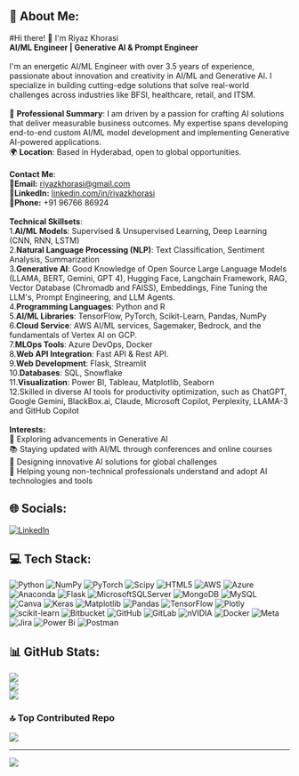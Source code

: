 ## 💫 About Me:
#Hi there! 👋 I'm Riyaz Khorasi<br>**AI/ML Engineer | Generative AI & Prompt Engineer**<br><br>I'm an energetic AI/ML Engineer with over 3.5 years of experience, passionate about innovation and creativity in AI/ML and Generative AI. I specialize in building cutting-edge solutions that solve real-world challenges across industries like BFSI, healthcare, retail, and ITSM.<br><br> 🔬 **Professional Summary**: I am driven by a passion for crafting AI solutions that deliver measurable business outcomes. My expertise spans developing end-to-end custom AI/ML model development and implementing Generative AI-powered applications.<br>🌍 **Location**: Based in Hyderabad, open to global opportunities. <br><br> **Contact Me**: <br>**📧Email:** riyazkhorasi@gmail.com  <br>**💼LinkedIn:** [linkedin.com/in/riyazkhorasi](https://linkedin.com/in/riyazkhorasi)  <br> **📱Phone:** +91 96766 86924<br><br> **Technical Skillsets**: <br>1.**AI/ML Models**: Supervised & Unsupervised Learning, Deep Learning (CNN, RNN, LSTM)<br>2.**Natural Language Processing (NLP)**: Text Classification, Sentiment Analysis, Summarization<br>3.**Generative AI**: Good Knowledge of Open Source Large Language Models (LLAMA, BERT, Gemini, GPT 4), Hugging Face, Langchain Framework, RAG, Vector Database (Chromadb and FAISS), Embeddings, Fine Tuning the LLM's, Prompt Engineering, and LLM Agents.<br>4.**Programming Languages**: Python and  R<br>5.**AI/ML Libraries**: TensorFlow, PyTorch, Scikit-Learn, Pandas, NumPy<br>6.**Cloud Service**: AWS AI/ML services, Sagemaker, Bedrock, and the fundamentals of Vertex AI on GCP.<br>7.**MLOps Tools**: Azure DevOps, Docker<br>8.**Web API Integration**: Fast API & Rest API.<br>9.**Web Development**: Flask, Streamlit<br>10.**Databases**: SQL, Snowflake<br>11.**Visualization**: Power BI, Tableau, Matplotlib, Seaborn<br>12.Skilled in diverse AI tools for productivity optimization, such as ChatGPT, Google Gemini, BlackBox.ai, Claude, Microsoft Copilot, Perplexity, LLAMA-3 and GitHub Copilot<br><br> **Interests:**<br>🚀 Exploring advancements in Generative AI  <br>📚 Staying updated with AI/ML through conferences and online courses  <br>🎨 Designing innovative AI solutions for global challenges<br>🤝 Helping young non-technical professionals understand and adopt AI technologies and tools


## 🌐 Socials:
[![LinkedIn](https://img.shields.io/badge/LinkedIn-%230077B5.svg?logo=linkedin&logoColor=white)](https://linkedin.com/in/https://www.linkedin.com/in/riyazkhorasi/) 

## 💻 Tech Stack:
![Python](https://img.shields.io/badge/python-3670A0?style=for-the-badge&logo=python&logoColor=ffdd54) ![NumPy](https://img.shields.io/badge/numpy-%23013243.svg?style=for-the-badge&logo=numpy&logoColor=white) ![PyTorch](https://img.shields.io/badge/PyTorch-%23EE4C2C.svg?style=for-the-badge&logo=PyTorch&logoColor=white) ![Scipy](https://img.shields.io/badge/SciPy-%230C55A5.svg?style=for-the-badge&logo=scipy&logoColor=%white) ![HTML5](https://img.shields.io/badge/html5-%23E34F26.svg?style=for-the-badge&logo=html5&logoColor=white) ![AWS](https://img.shields.io/badge/AWS-%23FF9900.svg?style=for-the-badge&logo=amazon-aws&logoColor=white) ![Azure](https://img.shields.io/badge/azure-%230072C6.svg?style=for-the-badge&logo=microsoftazure&logoColor=white) ![Anaconda](https://img.shields.io/badge/Anaconda-%2344A833.svg?style=for-the-badge&logo=anaconda&logoColor=white) ![Flask](https://img.shields.io/badge/flask-%23000.svg?style=for-the-badge&logo=flask&logoColor=white) ![MicrosoftSQLServer](https://img.shields.io/badge/Microsoft%20SQL%20Server-CC2927?style=for-the-badge&logo=microsoft%20sql%20server&logoColor=white) ![MongoDB](https://img.shields.io/badge/MongoDB-%234ea94b.svg?style=for-the-badge&logo=mongodb&logoColor=white) ![MySQL](https://img.shields.io/badge/mysql-4479A1.svg?style=for-the-badge&logo=mysql&logoColor=white) ![Canva](https://img.shields.io/badge/Canva-%2300C4CC.svg?style=for-the-badge&logo=Canva&logoColor=white) ![Keras](https://img.shields.io/badge/Keras-%23D00000.svg?style=for-the-badge&logo=Keras&logoColor=white) ![Matplotlib](https://img.shields.io/badge/Matplotlib-%23ffffff.svg?style=for-the-badge&logo=Matplotlib&logoColor=black) ![Pandas](https://img.shields.io/badge/pandas-%23150458.svg?style=for-the-badge&logo=pandas&logoColor=white) ![TensorFlow](https://img.shields.io/badge/TensorFlow-%23FF6F00.svg?style=for-the-badge&logo=TensorFlow&logoColor=white) ![Plotly](https://img.shields.io/badge/Plotly-%233F4F75.svg?style=for-the-badge&logo=plotly&logoColor=white) ![scikit-learn](https://img.shields.io/badge/scikit--learn-%23F7931E.svg?style=for-the-badge&logo=scikit-learn&logoColor=white) ![Bitbucket](https://img.shields.io/badge/bitbucket-%230047B3.svg?style=for-the-badge&logo=bitbucket&logoColor=white) ![GitHub](https://img.shields.io/badge/github-%23121011.svg?style=for-the-badge&logo=github&logoColor=white) ![GitLab](https://img.shields.io/badge/gitlab-%23181717.svg?style=for-the-badge&logo=gitlab&logoColor=white) ![nVIDIA](https://img.shields.io/badge/nVIDIA-%2376B900.svg?style=for-the-badge&logo=nVIDIA&logoColor=white) ![Docker](https://img.shields.io/badge/docker-%230db7ed.svg?style=for-the-badge&logo=docker&logoColor=white) ![Meta](https://img.shields.io/badge/Meta-%230467DF.svg?style=for-the-badge&logo=Meta&logoColor=white) ![Jira](https://img.shields.io/badge/jira-%230A0FFF.svg?style=for-the-badge&logo=jira&logoColor=white) ![Power Bi](https://img.shields.io/badge/power_bi-F2C811?style=for-the-badge&logo=powerbi&logoColor=black) ![Postman](https://img.shields.io/badge/Postman-FF6C37?style=for-the-badge&logo=postman&logoColor=white)
## 📊 GitHub Stats:
![](https://github-readme-stats.vercel.app/api?username=Riyazmk1995&theme=default&hide_border=false&include_all_commits=true&count_private=true)<br/>
![](https://github-readme-streak-stats.herokuapp.com/?user=Riyazmk1995&theme=default&hide_border=false)<br/>
![](https://github-readme-stats.vercel.app/api/top-langs/?username=Riyazmk1995&theme=default&hide_border=false&include_all_commits=true&count_private=true&layout=compact)

### 🔝 Top Contributed Repo
![](https://github-contributor-stats.vercel.app/api?username=Riyazmk1995&limit=5&theme=dark&combine_all_yearly_contributions=true)

---
[![](https://visitcount.itsvg.in/api?id=Riyazmk1995&icon=0&color=0)](https://visitcount.itsvg.in)

